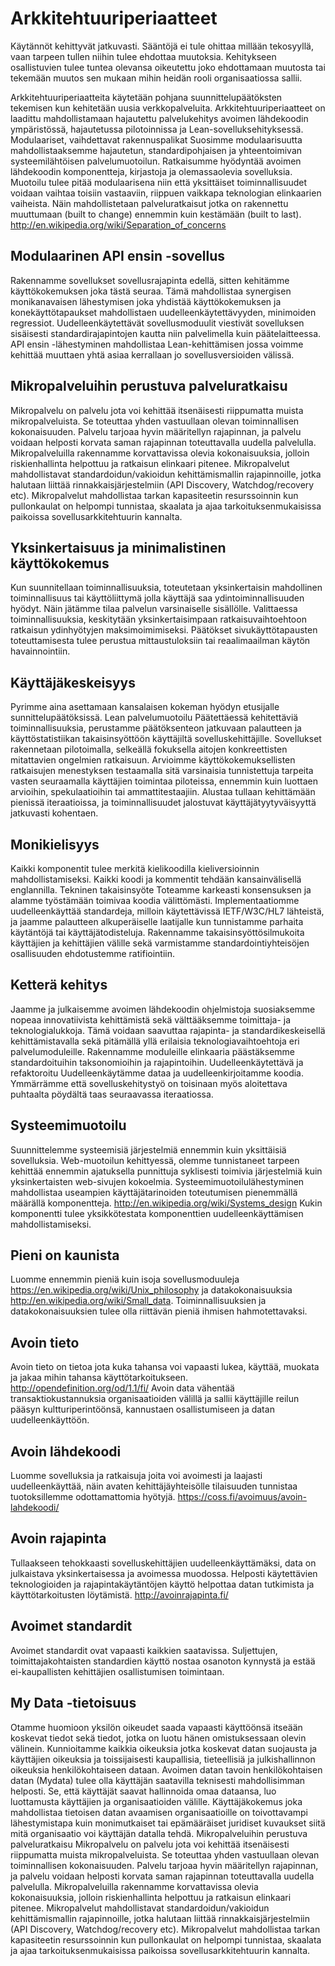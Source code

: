 # Arkkitehtuuriperiaatteet
Käytännöt kehittyvät jatkuvasti. Sääntöjä ei tule ohittaa millään tekosyyllä, vaan tarpeen tullen niihin tulee ehdottaa muutoksia. Kehitykseen osallistuvien tulee tuntea olevansa oikeutettu joko ehdottamaan muutosta tai tekemään muutos sen mukaan mihin heidän rooli organisaatiossa sallii.

Arkkitehtuuriperiaatteita käytetään pohjana suunnittelupäätöksten tekemisen kun kehitetään uusia verkkopalveluita. Arkkitehtuuriperiaatteet on laadittu mahdollistamaan hajautettu palvelukehitys avoimen lähdekoodin ympäristössä, hajautetussa pilotoinnissa ja Lean-sovelluksehityksessä.
Modulaariset, vaihdettavat rakennuspalikat
Suosimme modulaarisuutta mahdollistaaksemme hajautetun, standardipohjaisen ja yhteentoimivan systeemilähtöisen palvelumuotoilun. Ratkaisumme hyödyntää avoimen lähdekoodin komponentteja, kirjastoja ja olemassaolevia sovelluksia. Muotoilu tulee pitää modulaarisena niin että yksittäiset toiminnallisuudet voidaan vaihtaa toisiin vastaaviin, riippuen vaikkapa teknologian elinkaarien vaiheista. Näin mahdollistetaan palveluratkaisut jotka on rakennettu muuttumaan (built to change) ennemmin kuin kestämään (built to last). http://en.wikipedia.org/wiki/Separation_of_concerns

## Modulaarinen API ensin -sovellus
Rakennamme sovellukset sovellusrajapinta edellä, sitten kehitämme käyttökokemuksen joka tästä seuraa. Tämä mahdollistaa synergisen monikanavaisen lähestymisen joka yhdistää käyttökokemuksen ja konekäyttötapaukset mahdollistaen uudelleenkäytettävyyden, minimoiden regressiot. Uudelleenkäytettävät sovellusmoduulit viestivät sovelluksen sisäisesti standardirajapintojen kautta niin palvelimella kuin päätelaitteessa. API ensin -lähestyminen mahdollistaa Lean-kehittämisen jossa voimme kehittää muuttaen yhtä asiaa kerrallaan jo sovellusversioiden välissä.

## Mikropalveluihin perustuva palveluratkaisu
Mikropalvelu on palvelu jota voi kehittää itsenäisesti riippumatta muista mikropalveluista. Se toteuttaa yhden vastuullaan olevan toiminnallisen kokonaisuuden. Palvelu tarjoaa hyvin määritellyn rajapinnan, ja palvelu voidaan helposti korvata saman rajapinnan toteuttavalla uudella palvelulla. Mikropalveluilla rakennamme korvattavissa olevia kokonaisuuksia, jolloin riskienhallinta helpottuu ja ratkaisun elinkaari pitenee. Mikropalvelut mahdollistavat standardoidun/vakioidun kehittämismallin rajapinnoille, jotka halutaan liittää rinnakkaisjärjestelmiin (API Discovery, Watchdog/recovery etc). Mikropalvelut mahdollistaa tarkan kapasiteetin resurssoinnin kun pullonkaulat on helpompi tunnistaa, skaalata ja ajaa tarkoituksenmukaisissa paikoissa sovellusarkkitehtuurin kannalta.

## Yksinkertaisuus ja minimalistinen käyttökokemus
Kun suunnitellaan toiminnallisuuksia, toteutetaan yksinkertaisin mahdollinen toiminnallisuus tai käyttöliittymä jolla käyttäjä saa ydintoiminnallisuuden hyödyt. Näin jätämme tilaa palvelun varsinaiselle sisällölle.
Valittaessa toiminnallisuuksia, keskitytään yksinkertaisimpaan ratkaisuvaihtoehtoon ratkaisun ydinhyötyjen maksimoimimiseksi. Päätökset sivukäyttötapausten toteuttamisesta tulee perustua mittaustuloksiin tai reaalimaailman käytön havainnointiin.

## Käyttäjäkeskeisyys
Pyrimme aina asettamaan kansalaisen kokeman hyödyn etusijalle sunnittelupäätöksissä.
Lean palvelumuotoilu
Päätettäessä kehitettäviä toiminnallisuuksia, perustamme päätöksenteon jatkuvaan palautteen ja käyttöstatistiikan takaisinsyöttöön käyttäjiltä sovelluskehittäjille. Sovellukset rakennetaan pilotoimalla, selkeällä fokuksella aitojen konkreettisten mitattavien ongelmien ratkaisuun. Arvioimme käyttökokemuksellisten ratkaisujen menestyksen testaamalla sitä varsinaisia tunnistettuja  tarpeita vasten seuraamalla käyttäjien toimintaa piloteissa, ennemmin kuin luottaen arvioihin, spekulaatioihin tai ammattitestaajiin. Alustaa tullaan kehittämään pienissä iteraatioissa, ja toiminnallisuudet jalostuvat käyttäjätyytyväisyyttä jatkuvasti kohentaen.

## Monikielisyys
Kaikki komponentit tulee merkitä kielikoodilla kieliversioinnin mahdollistamiseksi. Kaikki koodi ja kommentit tehdään kansainvälisellä englannilla.
Tekninen takaisinsyöte
Toteamme karkeasti konsensuksen ja alamme työstämään toimivaa koodia välittömästi. Implementaatiomme uudelleenkäyttää standardeja, milloin käytettävissä IETF/W3C/HL7 lähteistä, ja jaamme palautteen alkuperäiselle laatijalle kun tunnistamme parhaita käytäntöjä tai käyttäjätodisteluja. Rakennamme takaisinsyöttösilmukoita käyttäjien ja kehittäjien välille sekä varmistamme standardointiyhteisöjen osallisuuden ehdotustemme ratifiointiin.

## Ketterä kehitys
Jaamme ja julkaisemme avoimen lähdekoodin ohjelmistoja suosiaksemme nopeaa innovatiivista kehittämistä sekä välttääksemme toimittaja- ja teknologialukkoja. Tämä voidaan saavuttaa rajapinta- ja standardikeskeisellä kehittämistavalla sekä pitämällä yllä erilaisia teknologiavaihtoehtoja eri palvelumoduleille. Rakennamme moduleille elinkaaria päästäksemme standardoituihin taksonomioihin ja rajapintoihin.
Uudelleenkäytettävä ja refaktoroitu
Uudelleenkäytämme dataa ja uudelleenkirjoitamme koodia. Ymmärrämme että sovelluskehitystyö on toisinaan myös aloitettava puhtaalta pöydältä taas seuraavassa iteraatiossa.

## Systeemimuotoilu
Suunnittelemme systeemisiä järjestelmiä ennemmin kuin yksittäisiä sovelluksia. Web-muotoilun kehittyessä, olemme tunnistaneet tarpeen kehittää ennemmin ajatuksella punnittuja syklisesti toimivia järjestelmiä kuin yksinkertaisten web-sivujen kokoelmia. Systeemimuotoilulähestyminen mahdollistaa useampien käyttäjätarinoiden toteutumisen pienemmällä määrällä komponentteja. http://en.wikipedia.org/wiki/Systems_design Kukin komponentti tulee yksikkötestata komponenttien uudelleenkäyttämisen mahdollistamiseksi.

## Pieni on kaunista
Luomme ennemmin pieniä kuin isoja sovellusmoduuleja https://en.wikipedia.org/wiki/Unix_philosophy ja datakokonaisuuksia http://en.wikipedia.org/wiki/Small_data. Toiminnallisuuksien ja datakokonaisuuksien tulee olla riittävän pieniä ihmisen hahmotettavaksi.

## Avoin tieto
Avoin tieto on tietoa jota kuka tahansa voi vapaasti lukea, käyttää, muokata ja jakaa mihin tahansa käyttötarkoitukseen. http://opendefinition.org/od/1.1/fi/ Avoin data vähentää transaktiokustannuksia organisaatioiden välillä ja sallii käyttäjille reilun pääsyn kultturiperintöönsä, kannustaen osallistumiseen ja datan uudelleenkäyttöön.

## Avoin lähdekoodi
Luomme sovelluksia ja ratkaisuja joita voi avoimesti ja laajasti uudelleenkäyttää, näin avaten kehittäjäyhteisölle tilaisuuden tunnistaa tuotoksillemme odottamattomia hyötyjä. https://coss.fi/avoimuus/avoin-lahdekoodi/

## Avoin rajapinta
Tullaakseen tehokkaasti sovelluskehittäjien uudelleenkäyttämäksi, data on julkaistava yksinkertaisessa ja avoimessa muodossa. Helposti käytettävien teknologioiden ja rajapintakäytäntöjen käyttö helpottaa datan tutkimista ja käyttötarkoitusten löytämistä.  http://avoinrajapinta.fi/

## Avoimet standardit
Avoimet standardit ovat vapaasti kaikkien saatavissa. Suljettujen, toimittajakohtaisten standardien käyttö nostaa osanoton kynnystä ja estää ei-kaupallisten kehittäjien osallistumisen toimintaan.

## My Data -tietoisuus
Otamme huomioon yksilön oikeudet saada vapaasti käyttöönsä itseään koskevat tiedot sekä tiedot, jotka on luotu hänen omistuksessaan olevin välinein. Kunnioitamme kaikkia oikeuksia jotka koskevat datan suojausta ja käyttäjien oikeuksia ja toissijaisesti kaupallisia, tieteellisiä ja julkishallinnon oikeuksia henkilökohtaiseen dataan. Avoimen datan tavoin  henkilökohtaisen datan (Mydata) tulee olla käyttäjän saatavilla teknisesti  mahdollisimman helposti. Se, että käyttäjät saavat hallinnoida omaa dataansa, luo luottamusta käyttäjien ja organisaatioiden välille. Käyttäjäkokemus joka mahdollistaa tietoisen datan avaamisen organisaatioille on toivottavampi lähestymistapa kuin monimutkaiset tai epämääräiset juridiset kuvaukset siitä mitä organisaatio voi käyttäjän datalla tehdä.
Mikropalveluihin perustuva palveluratkaisu
Mikropalvelu on palvelu jota voi kehittää itsenäisesti riippumatta muista mikropalveluista. Se toteuttaa yhden vastuullaan olevan toiminnallisen kokonaisuuden. Palvelu tarjoaa hyvin määritellyn rajapinnan, ja palvelu voidaan helposti korvata saman rajapinnan toteuttavalla uudella palvelulla. Mikropalveluilla rakennamme korvattavissa olevia kokonaisuuksia, jolloin riskienhallinta helpottuu ja ratkaisun elinkaari pitenee. Mikropalvelut mahdollistavat standardoidun/vakioidun kehittämismallin rajapinnoille, jotka halutaan liittää rinnakkaisjärjestelmiin (API Discovery, Watchdog/recovery etc). Mikropalvelut mahdollistaa tarkan kapasiteetin resurssoinnin kun pullonkaulat on helpompi tunnistaa, skaalata ja ajaa tarkoituksenmukaisissa paikoissa sovellusarkkitehtuurin kannalta.

